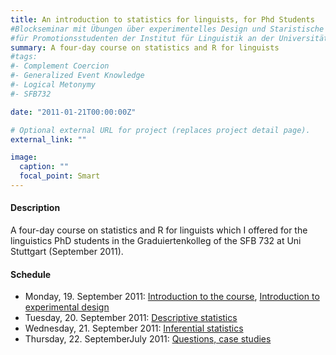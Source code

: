 ```yaml
---
title: An introduction to statistics for linguists, for Phd Students
#Blockseminar mit Übungen über experimentelles Design und Staristische Analyse mit R
#für Promotionsstudenten der Institut für Linguistik an der Universität Stuttgart (Graduiertenkolleg, SFB 732)
summary: A four-day course on statistics and R for linguists
#tags:
#- Complement Coercion
#- Generalized Event Knowledge
#- Logical Metonymy
#- SFB732

date: "2011-01-21T00:00:00Z"

# Optional external URL for project (replaces project detail page).
external_link: ""

image:
  caption: ""
  focal_point: Smart
---
```


<h4>Description </h4>

A four-day course on statistics and R for linguists which I offered for the linguistics PhD students in the Graduiertenkolleg of the SFB 732 at Uni Stuttgart (September 2011).

<h4>Schedule </h4>

- Monday, 19. September 2011: [Introduction to the course](statistics2011_0.zip), [Introduction to experimental design](statistics2011_1.zip)
- Tuesday, 20. September 2011: [Descriptive statistics](statistics2011_2.zip)
- Wednesday, 21. September 2011: [Inferential statistics](statistics2011_3.zip)
- Thursday, 22. SeptemberJuly 2011: [Questions, case studies](statistics2011_4.zip)